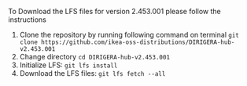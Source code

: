 To Download the LFS files for version 2.453.001 please follow the instructions

1. Clone the repository by running following command on terminal `git clone https://github.com/ikea-oss-distributions/DIRIGERA-hub-v2.453.001`
2. Change directory `cd DIRIGERA-hub-v2.453.001`
3. Initialize LFS: `git lfs install`
4. Download the LFS files: `git lfs fetch --all`
